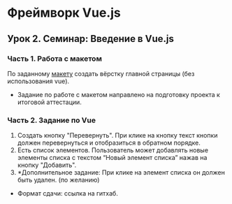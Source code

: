# Фреймворк Vue.js

## Урок 2. Семинар: Введение в Vue.js

### Часть 1. Работа с макетом

По заданному [макету](https://www.figma.com/file/okdYD45Tj2JpKsNASccUmf/Interior-Design-Webflow-Website-Template-(Community)-(Copy)-(Copy)?node-id=101%3A14&mode=dev) создать вёрстку главной страницы (без использования vue).

* Задание по работе с макетом направлено на подготовку проекта к итоговой аттестации.

### Часть 2. Задание по Vue

1. Создать кнопку "Перевернуть". При клике на кнопку текст кнопки должен перевернуться и отобразиться в обратном порядке.
2. Есть список элементов. Пользователь может добавлять новые элементы списка с текстом “Новый элемент списка” нажав на кнопку "Добавить".
3. *Дополнительное задание: При клике на элемент списка он должен быть удален. (по желанию)

* Формат сдачи: ссылка на гитхаб.